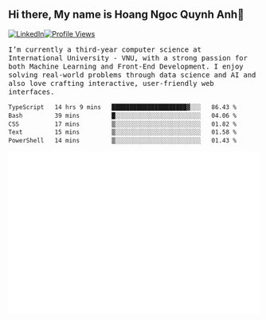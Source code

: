 ## Hi there, My name is Hoang Ngoc Quynh Anh👋

[![LinkedIn](https://img.shields.io/badge/LinkedIn-0077B5?style=flat&logo=linkedin&logoColor=white)](https://www.linkedin.com/in/quynhanh572004/)[![Profile Views](https://komarev.com/ghpvc/?username=quynhanhhoang572004&color=blue&style=flat-square)](https://github.com/quynhanhhoang572004)  

<samp> I’m currently a third-year computer science at International University - VNU, with a strong passion for both Machine Learning and Front-End Development. I enjoy solving real-world problems through data science and AI and also love crafting interactive, user-friendly web interfaces.<samp> 




<!--START_SECTION:waka-->

```txt
TypeScript   14 hrs 9 mins   █████████████████████▓░░░   86.43 %
Bash         39 mins         █░░░░░░░░░░░░░░░░░░░░░░░░   04.06 %
CSS          17 mins         ▒░░░░░░░░░░░░░░░░░░░░░░░░   01.82 %
Text         15 mins         ▒░░░░░░░░░░░░░░░░░░░░░░░░   01.58 %
PowerShell   14 mins         ▒░░░░░░░░░░░░░░░░░░░░░░░░   01.43 %
```

<!--END_SECTION:waka-->

![Full-year Contribution Calendar](https://github.com/quynhanhhoang572004/quynhanhhoang572004/blob/main/metrics.plugin.isocalendar.fullyear.svg)

